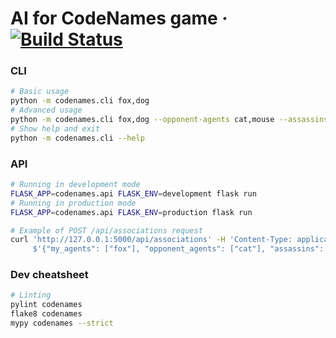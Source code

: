 # AI for CodeNames game &middot; [![Build Status](https://travis-ci.org/vladimir-tikhonov/codenames_ai.svg?branch=master)](https://travis-ci.org/vladimir-tikhonov/codenames_ai)

### CLI

```bash
# Basic usage
python -m codenames.cli fox,dog
# Advanced usage
python -m codenames.cli fox,dog --opponent-agents cat,mouse --assassins duck --bystanders cow,goat --lang en
# Show help and exit
python -m codenames.cli --help
```

### API
```bash
# Running in development mode
FLASK_APP=codenames.api FLASK_ENV=development flask run
# Running in production mode
FLASK_APP=codenames.api FLASK_ENV=production flask run

# Example of POST /api/associations request
curl 'http://127.0.0.1:5000/api/associations' -H 'Content-Type: application/json' --data-binary \
     $'{"my_agents": ["fox"], "opponent_agents": ["cat"], "assassins": ["duck"], "bystanders": ["cow"], "lang": "en"}'
```

### Dev cheatsheet
```bash
# Linting
pylint codenames
flake8 codenames
mypy codenames --strict
```
